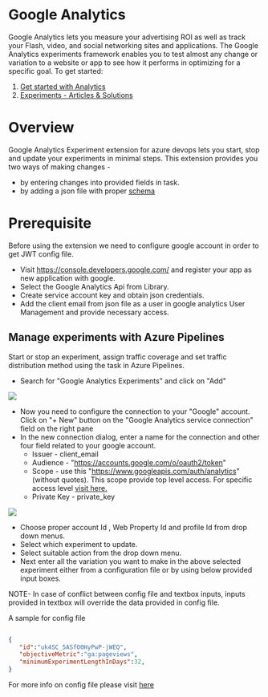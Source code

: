 # Google Analytics
Google Analytics lets you measure your advertising ROI as well as track your Flash, video, and social networking sites and applications. The Google Analytics experiments framework enables you to test almost any change or variation to a website or app to see how it performs in optimizing for a specific goal.
To get started:

1) [ Get started with Analytics](https://support.google.com/analytics/answer/1008015?hl=en)
2) [ Experiments - Articles & Solutions](https://developers.google.com/analytics/solutions/experiments)


# Overview
Google Analytics Experiment extension for azure devops lets you start, stop and update your experiments in minimal steps. This extension provides you two ways of making changes -

* by entering changes into provided fields in task.
* by adding a json file with proper [schema](https://aka.ms/googleanalyticsexperimentschema)

# Prerequisite
Before using the extension we need to configure google account in order to get JWT config file.

* Visit https://console.developers.google.com/ and register your app as new application with google.
* Select the Google Analytics Api from Library.
* Create service account key and obtain json credentials.
* Add the client email from json file as a user in google analytics User Management and provide necessary access.

## Manage experiments with Azure Pipelines
Start or stop an experiment, assign traffic coverage and set traffic distribution method using the task in Azure Pipelines.

* Search for "Google Analytics Experiments" and click on "Add"

![](https://aka.ms/googleanalyticsexperimentsimages1)

* Now you need to configure the connection to your "Google" account. Click on "+ New" button on the "Google Analytics service connection" field on the right pane
* In the new connection dialog, enter a name for the connection and other four field related to your google account.
    * Issuer - client_email
    * Audience - "https://accounts.google.com/o/oauth2/token"
    * Scope - use this "https://www.googleapis.com/auth/analytics" (without quotes). This scope provide top level access. For specific access level [visit here.](https://developers.google.com/analytics/devguides/config/mgmt/v3/mgmtReference/management/experiments)
    * Private Key - private_key

![](https://aka.ms/googleanalyticsexperimentsimages2)

* Choose proper account Id , Web Property Id and profile Id from drop down menus.
* Select which experiment to update.
* Select suitable action from the drop down menu.
* Next enter all the variation you want to make in the above selected experiment either from a configuration file or by using below provided input boxes.

NOTE- In case of conflict between config file and textbox inputs, inputs provided in textbox will override the data provided in config file.

A sample for config file
```json

{
   "id":"uk4SC_5ASfO0HyPwP-jWEQ",
   "objectiveMetric":"ga:pageviews",
   "minimumExperimentLengthInDays":32,
}
```
For more info on config file please visit [here](https://developers.google.com/analytics/devguides/config/mgmt/v3/mgmtReference/management/experiments)

